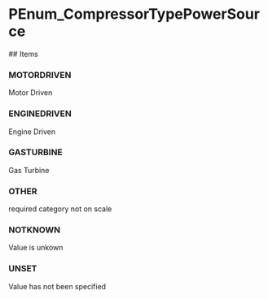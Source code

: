 # PEnum_CompressorTypePowerSource

<!-- end of definition -->## Items

### MOTORDRIVEN
Motor Driven

### ENGINEDRIVEN
Engine Driven

### GASTURBINE
Gas Turbine

### OTHER
required category not on scale

### NOTKNOWN
Value is unkown

### UNSET
Value has not been specified
